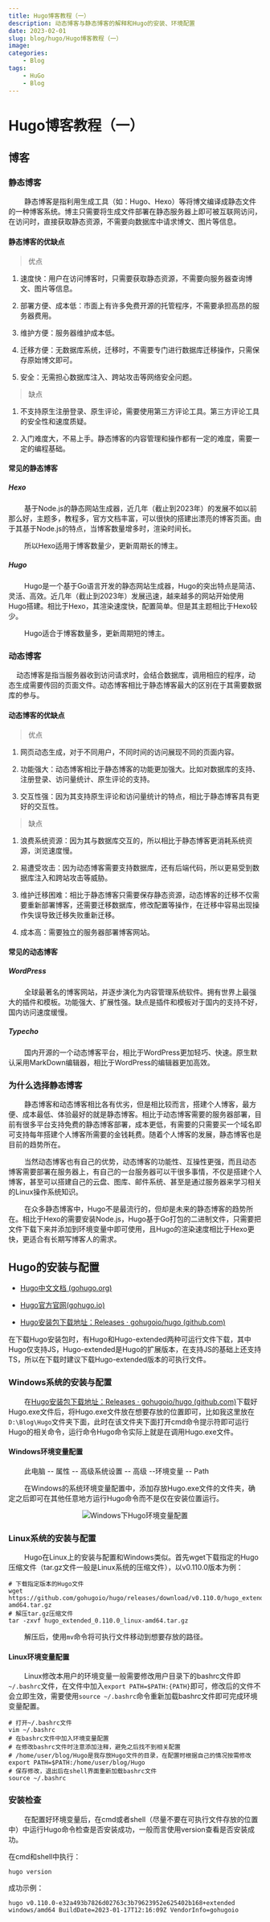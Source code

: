 ```yaml
---
title: Hugo博客教程（一）
description: 动态博客与静态博客的解释和Hugo的安装、环境配置
date: 2023-02-01
slug: blog/hugo/Hugo博客教程（一）
image: 
categories:
    - Blog
tags:
    - HuGo
    - Blog
---
```


# Hugo博客教程（一）

## 博客

### 静态博客

        静态博客是指利用生成工具（如：Hugo、Hexo）等将博文编译成静态文件的一种博客系统。博主只需要将生成文件部署在静态服务器上即可被互联网访问，在访问时，直接获取静态资源，不需要向数据库中请求博文、图片等信息。

#### 静态博客的优缺点

> 优点

1. 速度快：用户在访问博客时，只需要获取静态资源，不需要向服务器查询博文、图片等信息。

2. 部署方便、成本低：市面上有许多免费开源的托管程序，不需要承担高昂的服务器费用。

3. 维护方便：服务器维护成本低。

4. 迁移方便：无数据库系统，迁移时，不需要专门进行数据库迁移操作，只需保存原始博文即可。

5. 安全：无需担心数据库注入、跨站攻击等网络安全问题。

> 缺点

1. 不支持原生注册登录、原生评论，需要使用第三方评论工具。第三方评论工具的安全性和速度质疑。

2. 入门难度大，不易上手。静态博客的内容管理和操作都有一定的难度，需要一定的编程基础。

#### 常见的静态博客

##### Hexo

        基于Node.js的静态网站生成器，近几年（截止到2023年）的发展不如以前那么好，主题多，教程多，官方文档丰富，可以很快的搭建出漂亮的博客页面。由于其基于Node.js的特点，当博客数量增多时，渲染时间长。

        所以Hexo适用于博客数量少，更新周期长的博主。

##### Hugo

        Hugo是一个基于Go语言开发的静态网站生成器，Hugo的突出特点是简洁、灵活、高效。近几年（截止到2023年）发展迅速，越来越多的网站开始使用Hugo搭建。相比于Hexo，其渲染速度快，配置简单。但是其主题相比于Hexo较少。

        Hugo适合于博客数量多，更新周期短的博主。

### 动态博客

    动态博客是指当服务器收到访问请求时，会结合数据库，调用相应的程序，动态生成需要传回的页面文件。动态博客相比于静态博客最大的区别在于其需要数据库的参与。

#### 动态博客的优缺点

> 优点

1. 网页动态生成，对于不同用户，不同时间的访问展现不同的页面内容。

2. 功能强大：动态博客相比于静态博客的功能更加强大。比如对数据库的支持、注册登录、访问量统计、原生评论的支持。

3. 交互性强：因为其支持原生评论和访问量统计的特点，相比于静态博客具有更好的交互性。

> 缺点

1. 浪费系统资源：因为其与数据库交互的，所以相比于静态博客更消耗系统资源，浏览速度慢。

2. 易遭受攻击：因为动态博客需要支持数据库，还有后端代码，所以更易受到数据库注入和跨站攻击等威胁。

3. 维护迁移困难：相比于静态博客只需要保存静态资源，动态博客的迁移不仅需要重新部署博客，还需要迁移数据库，修改配置等操作，在迁移中容易出现操作失误导致迁移失败重新迁移。

4. 成本高：需要独立的服务器部署博客网站。

#### 常见的动态博客

##### WordPress

        全球最著名的博客网站，并逐步演化为内容管理系统软件。拥有世界上最强大的插件和模板。功能强大、扩展性强。缺点是插件和模板对于国内的支持不好，国内访问速度缓慢。

##### Typecho

        国内开源的一个动态博客平台，相比于WordPress更加轻巧、快速。原生默认采用MarkDown编辑器，相比于WordPress的编辑器更加高效。

### 为什么选择静态博客

        静态博客和动态博客相比各有优劣，但是相比较而言，搭建个人博客，最方便、成本最低、体验最好的就是静态博客。相比于动态博客需要的服务器部署，目前有很多平台支持免费的静态博客部署，成本更低，有需要的只需要买一个域名即可支持每年搭建个人博客所需要的金钱耗费。随着个人博客的发展，静态博客也是目前的趋势所在。

        当然动态博客也有自己的优势，动态博客的功能性、互操性更强，而且动态博客需要部署在服务器上，有自己的一台服务器可以干很多事情，不仅是搭建个人博客，甚至可以搭建自己的云盘、图库、邮件系统、甚至是通过服务器来学习相关的Linux操作系统知识。

        在众多静态博客中，Hugo不是最流行的，但却是未来的静态博客的趋势所在。相比于Hexo的需要安装Node.js，Hugo基于Go打包的二进制文件，只需要把文件下载下来并添加到环境变量中即可使用，且Hugo的渲染速度相比于Hexo更快，更适合有长期写博客人的需求。

## Hugo的安装与配置

- [Hugo中文文档 (gohugo.org)](https://www.gohugo.org/)

- [Hugo官方官网(gohugo.io)](https://gohugo.io/)

- [Hugo安装包下载地址：Releases · gohugoio/hugo (github.com)](https://github.com/gohugoio/hugo/releases)


在下载Hugo安装包时，有Hugo和Hugo-extended两种可运行文件下载，其中Hugo仅支持JS，Hugo-extended是Hugo的扩展版本，在支持JS的基础上还支持TS，所以在下载时建议下载Hugo-extended版本的可执行文件。

### Windows系统的安装与配置

        在[Hugo安装包下载地址：Releases · gohugoio/hugo (github.com)](https://github.com/gohugoio/hugo/releases)下载好Hugo.exe文件后，将Hugo.exe文件放在想要存放的位置即可，比如我这里放在`D:\Blog\Hugo`文件夹下面，此时在该文件夹下面打开cmd命令提示符即可运行Hugo的相关命令，运行命令Hugo命令实际上就是在调用Hugo.exe文件。

#### Windows环境变量配置

        此电脑 -- 属性 -- 高级系统设置 -- 高级 --环境变量 -- Path

        在Windows的系统环境变量配置中，添加存放Hugo.exe文件的文件夹，确定之后即可在其他任意地方运行Hugo命令而不是仅在安装位置运行。

<div style="text-align: center;">
    <img src="./Windows下Hugo环境变量配置.png" title="" alt="Windows下Hugo环境变量配置">
</div>


### Linux系统的安装与配置

        Hugo在Linux上的安装与配置和Windows类似。首先wget下载指定的Hugo压缩文件（tar.gz文件一般是Linux系统的压缩文件），以v0.110.0版本为例：

```shell
# 下载指定版本的Hugo文件
wget https://github.com/gohugoio/hugo/releases/download/v0.110.0/hugo_extended_0.110.0_linux-amd64.tar.gz
# 解压tar.gz压缩文件
tar -zxvf hugo_extended_0.110.0_linux-amd64.tar.gz
```

        解压后，使用`mv`命令将可执行文件移动到想要存放的路径。

#### Linux环境变量配置

        Linux修改本用户的环境变量一般需要修改用户目录下的bashrc文件即`~/.bashrc`文件，在文件中加入`export PATH=$PATH:{PATH}`即可，修改后的文件不会立即生效，需要使用`source ~/.bashrc`命令重新加载bashrc文件即可完成环境变量配置。

```shell
# 打开~/.bashrc文件
vim ~/.bashrc
# 在bashrc文件中加入环境变量配置
# 在修改bashrc文件时注意添加注释，避免之后找不到相关配置
# /home/user/blog/Hugo是我存放Hugo文件的目录，在配置时根据自己的情况按需修改
export PATH=$PATH:/home/user/blog/Hugo
# 保存修改，退出后在shell界面重新加载bashrc文件
source ~/.bashrc
```

### 安装检查

        在配置好环境变量后，在cmd或者shell（尽量不要在可执行文件存放的位置中）中运行Hugo命令检查是否安装成功，一般而言使用version查看是否安装成功。

在cmd和shell中执行：

```shell
hugo version
```

成功示例：

```shell
hugo v0.110.0-e32a493b7826d02763c3b79623952e625402b168+extended windows/amd64 BuildDate=2023-01-17T12:16:09Z VendorInfo=gohugoio
```
